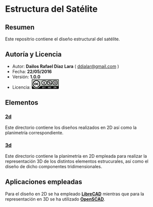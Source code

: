 # Estructura del Satélite

## Resumen

Este repositrio contiene el diseño estructural del satélite.

## Autoría y Licencia

- Autor: **Dailos Rafael Díaz Lara** ( ddialar@gmail.com )
- Fecha: **22/05/2016**
- Versión: **1.0.0**
- Licencia: [![Creaive Commons 4.0 logo](img/cc40.png)](http://creativecommons.org/licenses/by-nc-sa/4.0/)

## Elementos

### [2d](2d/)

Este directorio contiene los diseños realizados en 2D así como la planimetría correspondiente.

### [3d](3d/)

Este directorio contiene la planimetría en 2D empleada para realizar la representación 3D de los distintos elementos estrucurales,
así como el diseño de dicho componentes tridimensionales.

## Aplicaciones empleadas

Para el diseño en 2D se ha empleado **[LibreCAD](http://librecad.org/cms/home.html)** mientras que para la representación en 3D se
ha utilizado **[OpenSCAD](http://www.openscad.org/index.html)**.
